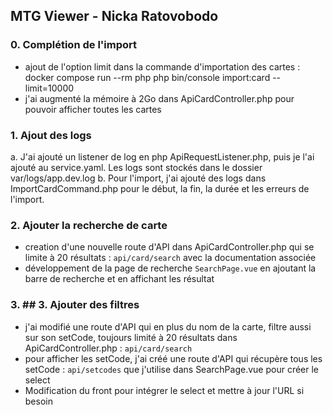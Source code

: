 ## MTG Viewer - Nicka Ratovobodo
### 0. Complétion de l'import 
- ajout de l'option limit dans la commande d'importation des cartes :
docker compose run --rm php php bin/console import:card --limit=10000
- j'ai augmenté la mémoire à 2Go dans ApiCardController.php pour pouvoir afficher toutes les cartes

### 1. Ajout des logs
a. J'ai ajouté un listener de log en php ApiRequestListener.php, puis je l'ai ajouté au service.yaml. Les logs sont stockés dans le dossier var/logs/app.dev.log
b. Pour l'import, j'ai ajouté des logs dans ImportCardCommand.php pour le début, la fin, la durée et les erreurs de l'import.

### 2. Ajouter la recherche de carte
- creation d'une nouvelle route d'API dans ApiCardController.php qui se limite à 20 résultats : `api/card/search` avec la documentation associée
- développement de la page de recherche `SearchPage.vue` en ajoutant la barre de recherche et en affichant les résultat

### 3. ## 3. Ajouter des filtres
- j'ai modifié une route d'API qui en plus du nom de la carte, filtre aussi sur son setCode, toujours limité à 20 résultats dans ApiCardController.php : `api/card/search`
- pour afficher les setCode, j'ai créé une route d'API qui récupère tous les setCode : `api/setcodes` que j'utilise dans SearchPage.vue pour créer le select
- Modification du front pour intégrer le select et mettre à jour l'URL si besoin